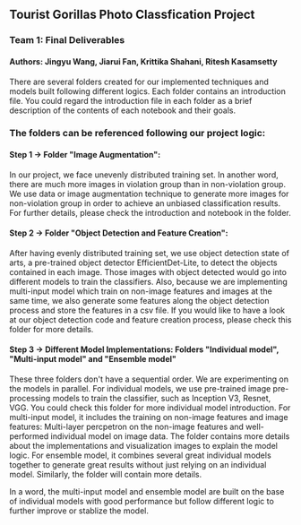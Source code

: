 ## Tourist Gorillas Photo Classfication Project
### Team 1: Final Deliverables
#### Authors: Jingyu Wang, Jiarui Fan, Krittika Shahani, Ritesh Kasamsetty

There are several folders created for our implemented techniques and models built following different logics. Each folder contains an introduction file. You could regard the introduction file in each folder as a brief description of the contents of each notebook and their goals. 

### The folders can be referenced following our project logic:

#### Step 1 -> Folder "Image Augmentation": 

In our project, we face unevenly distributed training set. In another word, there are much more images in violation group than in non-violation group. We use data or image augmentation technique to generate more images for non-violation group in order to achieve an unbiased classification results. For further details, please check the introduction and notebook in the folder. 

#### Step 2 -> Folder "Object Detection and Feature Creation": 

After having evenly distributed training set, we use object detection state of arts, a pre-trained object detector EfficientDet-Lite, to detect the objects contained in each image. Those images with object detected would go into different models to train the classifiers. Also, because we are implementing multi-input model which train on non-image features and images at the same time, we also generate some features along the object detection process and store the features in a csv file. If you would like to have a look at our object detection code and feature creation process, please check this folder for more details.

#### Step 3 -> Different Model Implementations: Folders "Individual model", "Multi-input model" and "Ensemble model" 

These three folders don't have a sequential order. We are experimenting on the models in parallel. For individual models, we use pre-trained image pre-processing models to train the classifier, such as Inception V3, Resnet, VGG. You could check this folder for more individual model introduction. For multi-input model, it includes the training on non-image features and image features: Multi-layer percpetron on the non-image features and well-performed individual model on image data. The folder contains more details about the implementations and visualization images to explain the model logic. For ensemble model, it combines several great individual models together to generate great results without just relying on an individual model. Similarly, the folder will contain more details. 

In a word, the multi-input model and ensemble model are built on the base of individual models with good performance but follow different logic to further improve or stablize the model. 
